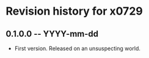 # Revision history for x0729

## 0.1.0.0 -- YYYY-mm-dd

* First version. Released on an unsuspecting world.
